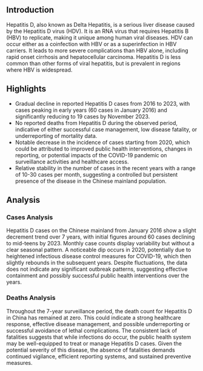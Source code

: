 ## Introduction

Hepatitis D, also known as Delta Hepatitis, is a serious liver disease caused by the Hepatitis D virus (HDV). It is an RNA virus that requires Hepatitis B (HBV) to replicate, making it unique among human viral diseases. HDV can occur either as a coinfection with HBV or as a superinfection in HBV carriers. It leads to more severe complications than HBV alone, including rapid onset cirrhosis and hepatocellular carcinoma. Hepatitis D is less common than other forms of viral hepatitis, but is prevalent in regions where HBV is widespread.
## Highlights

- Gradual decline in reported Hepatitis D cases from 2016 to 2023, with cases peaking in early years (60 cases in January 2016) and significantly reducing to 19 cases by November 2023. <br/>
- No reported deaths from Hepatitis D during the observed period, indicative of either successful case management, low disease fatality, or underreporting of mortality data. <br/>
- Notable decrease in the incidence of cases starting from 2020, which could be attributed to improved public health interventions, changes in reporting, or potential impacts of the COVID-19 pandemic on surveillance activities and healthcare access. <br/>
- Relative stability in the number of cases in the recent years with a range of 10-30 cases per month, suggesting a controlled but persistent presence of the disease in the Chinese mainland population. <br/>
## Analysis

### Cases Analysis
Hepatitis D cases on the Chinese mainland from January 2016 show a slight decrement trend over 7 years, with initial figures around 60 cases declining to mid-teens by 2023. Monthly case counts display variability but without a clear seasonal pattern. A noticeable dip occurs in 2020, potentially due to heightened infectious disease control measures for COVID-19, which then slightly rebounds in the subsequent years. Despite fluctuations, the data does not indicate any significant outbreak patterns, suggesting effective containment and possibly successful public health interventions over the years.

### Deaths Analysis
Throughout the 7-year surveillance period, the death count for Hepatitis D in China has remained at zero. This could indicate a strong healthcare response, effective disease management, and possible underreporting or successful avoidance of lethal complications. The consistent lack of fatalities suggests that while infections do occur, the public health system may be well-equipped to treat or manage Hepatitis D cases. Given the potential severity of this disease, the absence of fatalities demands continued vigilance, efficient reporting systems, and sustained preventive measures.

